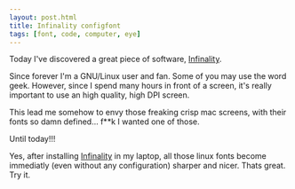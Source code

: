 ```yaml
---
layout: post.html
title: Infinality configfont
tags: [font, code, computer, eye]
---
```


Today I've discovered a great piece of software,
[Infinality](www.infinality.net).

Since forever I'm a GNU/Linux user and fan. Some of you may use the word geek.
However, since I spend many hours in front of a screen, it's really important
to use an high quality, high DPI screen.

This lead me somehow to envy those freaking crisp mac screens, with their
fonts so damn defined... f**k I wanted one of those.

Until today!!!

Yes, after installing [Infinality](www.Infinality.net) in my laptop, all those
linux fonts become immediatly (even without any configuration) sharper and
nicer. Thats great. Try it.
